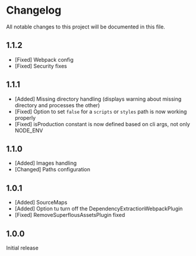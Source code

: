 # Changelog
All notable changes to this project will be documented in this file.

## 1.1.2

* [Fixed] Webpack config
* [Fixed] Security fixes

## 1.1.1

* [Added] Missing directory handling (displays warning about missing directory and processes the other)
* [Fixed] Option to set `false` for a `scripts` or `styles` path is now working properly
* [Fixed] isProduction constant is now defined based on cli args, not only NODE_ENV

## 1.1.0

* [Added] Images handling
* [Changed] Paths configuration

## 1.0.1

* [Added] SourceMaps
* [Added] Option tu turn off the DependencyExtractionWebpackPlugin
* [Fixed] RemoveSuperflousAssetsPlugin fixed

## 1.0.0

Initial release
